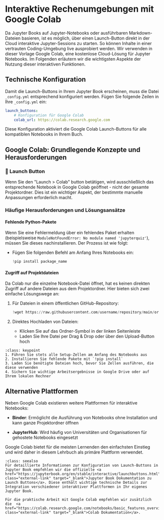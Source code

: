 # Interaktive Rechenumgebungen mit Google Colab

Da Jupyter Books auf Jupyter-Notebooks oder ausführbaren Markdown-Dateien basieren, ist es möglich, über einen Launch-Button direkt in der Cloud interaktive Jupyter-Sessions zu starten. So können Inhalte in einer vertrauten Coding-Umgebung live ausprobiert werden. Wir verwenden in dieser Vorlage Google Colab, eine kostenlose Cloud-Lösung für Jupyter Notebooks. Im Folgenden erläutern wir die wichtigsten Aspekte der Nutzung dieser interaktiven Funktionen.


## Technische Konfiguration
Damit die Launch-Buttons in Ihrem Jupyter Book erscheinen, muss die Datei `_config.yml` entsprechend konfiguriert werden. Fügen Sie folgende Zeilen in Ihre `_config.yml` ein:

```yaml
launch_buttons:
    # Konfiguration für Google Colab
    colab_url: https://colab.research.google.com
```

Diese Konfiguration aktiviert die Google Colab Launch-Buttons für alle kompatiblen Notebooks in Ihrem Buch.


## Google Colab: Grundlegende Konzepte und Herausforderungen

### 🚀 Launch Button
Wenn Sie den "Launch > Colab" button betätigen, wird ausschließlich das entsprechende Notebook in Google Colab geöffnet - nicht der gesamte Projektordner. Dies ist ein wichtiger Aspekt, der bestimmte manuelle Anpassungen erforderlich macht.

### Häufige Herausforderungen und Lösungsansätze

#### Fehlende Python-Pakete
Wenn Sie eine Fehlermeldung über ein fehlendes Paket erhalten (beispielsweise `ModuleNotFoundError: No module named 'jupyterquiz'`), müssen Sie dieses nachinstallieren. Der Prozess ist wie folgt:

- Fügen Sie folgenden Befehl am Anfang Ihres Notebooks ein:
  ```python
  !pip install package_name
  ```
  
#### Zugriff auf Projektdateien
Da Colab nur die einzelne Notebook-Datei öffnet, hat es keinen direkten Zugriff auf andere Dateien aus dem Projektordner. Hier bieten sich zwei einfache Lösungswege an:

1. Für Dateien in einem öffentlichen GitHub-Repository:
   ```python
   !wget https://raw.githubusercontent.com/username/repository/main/ordner/dateiname
   ```

2. Direktes Hochladen von Dateien:
   - Klicken Sie auf das Ordner-Symbol in der linken Seitenleiste
   - Laden Sie Ihre Datei per Drag & Drop oder über den Upload-Button hoch


```{admonition} Tipps
:class: keypoint
1. Führen Sie stets alle Setup-Zellen am Anfang des Notebooks aus
2. Installieren Sie fehlende Pakete mit `!pip install`
3. Laden Sie benötigte Dateien hoch, bevor Sie Zellen ausführen, die diese verwenden
4. Sichern Sie wichtige Arbeitsergebnisse in Google Drive oder auf Ihrem lokalen Rechner
```



## Alternative Plattformen

Neben Google Colab existieren weitere Plattformen für interaktive Notebooks:

- **Binder**: Ermöglicht die Ausführung von Notebooks ohne Installation und kann ganze Projektordner öffnen

- **JupyterHub**: Wird häufig von Universitäten und Organisationen für gehostete Notebooks eingesetzt

Google Colab bietet für die meisten Lernenden den einfachsten Einstieg und wird daher in diesem Lehrbuch als primäre Plattform verwendet.


```{admonition} Zusätzliche Materialien
:class: seealso
Für detaillierte Informationen zur Konfiguration von Launch-Buttons in Jupyter Book empfehlen wir die offizielle <a href="https://jupyterbook.org/en/stable/interactive/launchbuttons.html" class="external-link" target="_blank">Jupyter Book Dokumentation zu Launch Buttons</a>. Diese enthält wichtige technische Details zur Integration verschiedener interaktiver Plattformen in Ihr eigenes Jupyter Book.

Für die praktische Arbeit mit Google Colab empfehlen wir zusätzlich die  <a href="https://colab.research.google.com/notebooks/basic_features_overview.ipynb" class="external-link" target="_blank">Colab Dokumentation</a>.
```